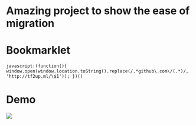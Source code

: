 Amazing project to show the ease of migration
===

Bookmarklet
===
```
javascript:(function(){ window.open(window.location.toString().replace(/.*github\.com\/(.*)/, 'http://tf2up.ml/\$1')); })()
```

Demo
===
![](http://g.recordit.co/pb20z8rkY0.gif)